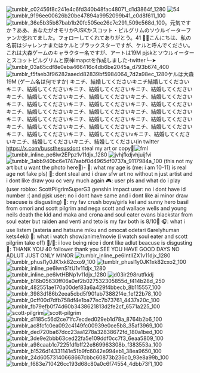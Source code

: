 ![tumblr_c02456f8c241e4c6fd340b48fac48071_d1d3864f_1280](https://github.com/user-attachments/assets/98606321-8259-4508-bdd0-e530036f7a00) ![54](https://github.com/user-attachments/assets/30029a8f-cba9-4be3-91b7-d36b90d32eac)
![tumblr_9196ee00626b20be47894a9952099b41_c0d8f611_100](https://github.com/user-attachments/assets/dd89579c-e230-45a9-b0a1-eec1e3f6e1db)![tumblr_36e5b35b87bab1b20fc505ee26c7c291_509c568d_100](https://github.com/user-attachments/assets/a800030a-7930-412d-85b6-0e617f4ccb0a)。元気ですか？ああ、あなたがオモリかPJSKかスコット・ピルグリムのソウルイーターファンか忘れてました。フォローしてくれてありがとう。41 🎉💞こんにちは、私の名前はジャレンナまたはケルとブラックスターですが、ケルと呼んでください。これは大森ゲームのキャラクター名ですが、アートは19M pjskとソウルイーターとスコットピルグリムと原神imapctを作成しました-twitter╰┈➤![tumblr_03a65cdf8e0eba466416c4db6be2045a_d793b674_400](https://github.com/user-attachments/assets/5b16e4dd-de0c-49b4-ae63-1895512069d5)![tumblr_f5faeb3f96282aaedd82839bf5984064_7d2a98ec_1280](https://github.com/user-attachments/assets/2e151be1-7e0d-4600-9df5-7c464418fcfb)ケルは大森19M (ゲーム名は何ですか) キニチ、結婚してくださいキニチ結婚してくださいキニチ、結婚してくださいキニチ、結婚してくださいキニチ、結婚してくださいキニチ、結婚してくださいキニチ、結婚してくださいキニチ、結婚してくださいキニチ、結婚してくださいキニチ、結婚してくださいキニチ、結婚してくださいキニチ、結婚してくださいキニチ、結婚してくださいキニチ、結婚してくださいキニチ、結婚してくださいキニチ、結婚してくださいキニチ、結婚してくださいキニチ、結婚してくださいキニチ、結婚してくださいキニチ、結婚してくださいキニチ、結婚してくださいキニチ、結婚してくださいvキニチ、結婚してくださいキニチ、結婚してくださいキニチ、結婚してください(in twitter https://x.com/bussthesusdont steal my art or copy🚫![fml](https://github.com/userattachments/assets/59e103aa-cf46-4e21-8e93-7ff1eb50e1ce)
![tumblr_inline_pe6lw2EPpz1v11djx_1280](https://github.com/user-attachments/assets/e096d6a2-fb3e-4d52-ae76-4936632ec4bd)
![jvhjfkdjvhjuijfvi](https://github.com/user-attachments/assets/5fccd551-85af-4a4e-bca6-432e0b506fc7)
![tumblr_3abb940bc6e1747aabf0d4965df0737a_9117984a_100](https://github.com/user-attachments/assets/de69d6ce-99aa-41c2-a187-cff5165c3290) (this not my art but u want the photo here💭)- 💭: what my age is (me: i am 10-11) is real age not fake pls) 🚫: dont steal and i draw sfw art no without n just artist and i dont like draw you oc very much again 🎮: user pls and what do i play (user roblox: ScottPilgrimSuperG3 genshin impact user: no i dont have id number :( and pjsk user: no i dont have same and i dont like ai minor draw beacuse is disgusting) 💌: my fav crush boys/girls kel and sunny hero basil from omori and scott pilgrim and nega scott and wallace wells and young neils death the kid and maka and crona and soul eater evans blackstar from soul eater but raiden and venti and teto is my fav both is 8/10💞 🎧: what i use listem (asteria and hatsune miku and omocat odetari 6arelyhuman kets4eki) 🍿: what i watch show/anime/movie (i watch soul eater and scott pilgrim take off) 🌟/🚫: i love being nice i dont like adlut beacuse is disgusting 🎉: THANK YOU 40 follower thank you SEE YOU HAVE GOOD DAYS NO ADLUT JUST ONLY MINOR
![tumblr_inline_pe6lntIIZX1v11djx_1280](https://github.com/user-attachments/assets/89da3877-902d-423f-acc6-e3740e4b524c)
![tumblr_phusl1y0JK1xk82cxo9_100](https://github.com/user-attachments/assets/36871b2f-65dc-476c-9c45-e554d31502ee)
![tumblr_phusl1y0JK1xk82cxo2_100](https://github.com/user-attachments/assets/3188eb01-05b8-4830-ae5e-d5ecc6668c23)
![tumblr_inline_pe6lwnS1tU1v11djx_1280](https://github.com/user-attachments/assets/7f982852-0df0-4ab0-afd2-499f2034cdf5)
![tumblr_inline_pe6lvtHBNp1v11djx_1280](https://github.com/user-attachments/assets/9ce82c1e-1ba4-4b5a-ac26-9d2d844ab8f0)
![d03ir298rutfkidj](https://github.com/user-attachments/assets/13925078-a943-4a33-8e3b-d7c4ffa52240)
![tumblr_b16b05630ff06a0ef2b027532305855d_f414b28d_250](https://github.com/user-attachments/assets/1291d49c-e30c-4f16-8e71-1722bb8a914f)![tumblr_482551ae170a00def83a6a429f4bbecb_8b115557_100](https://github.com/user-attachments/assets/5ae15daa-ae2b-4941-8820-28320b13ce7e)![tumblr_3983d186b2eea5cbd5f901ab73882f4e_1ef22b78_100](https://github.com/user-attachments/assets/d0df9dd9-c80f-45ae-aaf8-c95b596c13ae)
![tumblr_0cff00d7dfb758df4e1ba77ec7b73761_4437a20c_100](https://github.com/user-attachments/assets/4b561ac1-ed22-4d73-b001-47a8aada176e) ![tumblr_fb79efb0f74d60b3438621813d2fe2cf_6571a225_100](https://github.com/user-attachments/assets/f1da699d-48ac-4f24-892e-ecf3b967b887)![scott-pilgrim](https://github.com/user-attachments/assets/2fa4088c-3e25-4b01-936c-9b7e959425e4)![scott-pilgrim](https://github.com/user-attachments/assets/1d17b12f-31d2-4141-bcae-3ea40d35f88a)
![tumblr_d1185c56d2ce71fc7ecded029eb1d78a_8764b2b6_100](https://github.com/user-attachments/assets/610efde9-3edf-4716-91d4-20653a22689d) ![tumblr_ac8fcfc0ea092c4149fc00939e0ce5b8_35af3969_100](https://github.com/user-attachments/assets/2228364f-f5f7-4428-bcd5-118d876af91d)![tumblr_ded720ba67dcc23aa1278a32838672fd_180a1bed_100](https://github.com/user-attachments/assets/06f37142-fbab-41bc-a949-ed5713ba9b87)
![tumblr_3de9e2bbb63ced22fa5e109ddf0cc7f3_6eaa5809_100](https://github.com/user-attachments/assets/db094630-e333-4bce-a215-6b2c9407e8f6)![tumblr_a98caab1c7225fdfbff22e869963308b_f383553a_100](https://github.com/user-attachments/assets/df9624eb-44f0-4b58-b88d-fb4f5579d049)![tumblr_b1526d14331141e51b9fc6042e994eb1_38ea9650_100](https://github.com/user-attachments/assets/05c1e005-64e3-47e3-8432-d03fd9b5e227)![tumblr_24d60573140668667cbbc60873b236c0_93e8a99b_100](https://github.com/user-attachments/assets/7c76e36a-493e-4c78-8e3c-dfb59847a7b3)![tumblr_f683e710426cc193d68c80a0c6f74554_4dbb73f1_100](https://github.com/user-attachments/assets/e5ebdb32-480e-4919-b424-ade66dc065de)









